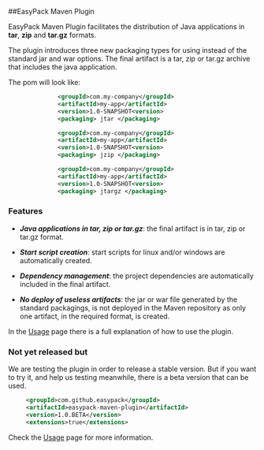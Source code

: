 ##EasyPack Maven Plugin

EasyPack Maven Plugin facilitates the distribution of Java applications in **tar**, **zip** and **tar.gz** formats.

The plugin introduces three new packaging types for using instead of the standard jar and war options. The final artifact is a tar, zip or tar.gz archive that includes the java application.

The pom will look like:

``` xml                            
              <groupId>com.my-company</groupId>
              <artifactId>my-app</artifactId>
              <version>1.0-SNAPSHOT<version>
              <packaging> jtar </packaging>
```                                
``` xml                            
              <groupId>com.my-company</groupId>
              <artifactId>my-app</artifactId>
              <version>1.0-SNAPSHOT<version>
              <packaging> jzip </packaging>
```  

``` xml                            
              <groupId>com.my-company</groupId>
              <artifactId>my-app</artifactId>
              <version>1.0-SNAPSHOT<version>
              <packaging> jtargz </packaging>
```  

### Features

* _**Java applications in tar, zip or tar.gz**_: the final artifact is in tar, zip or tar.gz format.

* _**Start script creation**_: start scripts for linux and/or windows are automatically created.

* _**Dependency management**_: the project dependencies are automatically included in the final artifact.

* _**No deploy of useless artifacts**_: the jar or war file generated by the standard packagings, is not deployed in the Maven repository as only one artifact, in the required format, is created. 

In the [Usage](https://github.com/easypack/easypack-maven-plugin/wiki/Usage) page there is a full explanation of how to use the plugin.


### Not yet released but

We are testing the plugin in order to release a stable version. But if you want to try it, and help us testing meanwhile, there is a beta version that can be used.

``` xml
     <groupId>com.github.easypack</groupId>
     <artifactId>easypack-maven-plugin</artifactId>
     <version>1.0.BETA</version>
     <extensions>true</extensions>
```

Check the [Usage](https://github.com/easypack/easypack-maven-plugin/wiki/Usage) page for more information.
